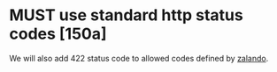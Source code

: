 # MUST use standard http status codes [150a]

We will also add 422 status code to allowed codes defined by [zalando](https://opensource.zalando.com/restful-api-guidelines/#150).
